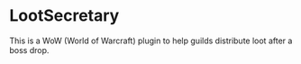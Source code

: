 # LootSecretary

This is a WoW (World of Warcraft) plugin to help guilds distribute loot after a boss drop.
